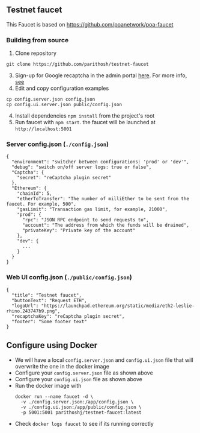 ## Testnet faucet

This Faucet is based on https://github.com/poanetwork/poa-faucet

### Building from source

1. Clone repository
  ```
  git clone https://github.com/parithosh/testnet-faucet
  ```
3. Sign-up for Google recaptcha in the admin portal [here](http://www.google.com/recaptcha/admin). For more info, [see](https://developers.google.com/recaptcha/docs/verify?hl=ru)
2. Edit and copy configuration examples
  ```
  cp config.server.json config.json
  cp config.ui.server.json public/config.json
  ```
4. Install dependencies `npm install` from the project's root
5. Run faucet with `npm start`. the faucet will be launched at `http://localhost:5001`

### Server config.json (`./config.json`)
```
{
  "environment": "switcher between configurations: 'prod' or 'dev'",
  "debug": "switch on/off server logs: true or false",
  "Captcha": {
    "secret": "reCaptcha plugin secret"
  },
  "Ethereum": {
    "chainId": 5,
    "etherToTransfer": "The number of milliEther to be sent from the faucet. For example, 500",
    "gasLimit": "Transaction gas limit, for example, 21000",
    "prod": {
      "rpc": "JSON RPC endpoint to send requests to",
      "account": "The address from which the funds will be drained",
      "privateKey": "Private key of the account"
    },
    "dev": {
      ...
    }
  }
}
```

### Web UI config.json (`./public/config.json`)
```
{
  "title": "Testnet faucet",
  "buttonText": "Request ETH",
  "logoUrl": "https://launchpad.ethereum.org/static/media/eth2-leslie-rhino.243747b9.png",
  "recaptchaKey": "reCaptcha plugin secret",
  "footer": "Some footer text"
}

```

## Configure using Docker
- We will have a local `config.server.json` and `config.ui.json` file that will overwrite the one in the docker image
- Configure your `config.server.json` file as shown above
- Configure your `config.ui.json` file as shown above
- Run the docker image with
  ```
  docker run --name faucet -d \
    -v ./config.server.json:/app/config.json \
    -v ./config.ui.json:/app/public/config.json \
    -p 5001:5001 parithoshj/testnet-faucet:latest
  ```
- Check `docker logs faucet` to see if its running correctly
